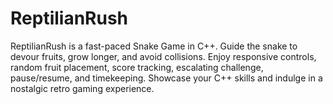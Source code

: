 # ReptilianRush
ReptilianRush is a fast-paced Snake Game in C++. Guide the snake to devour fruits, grow longer, and avoid collisions. Enjoy responsive controls, random fruit placement, score tracking, escalating challenge, pause/resume, and timekeeping. Showcase your C++ skills and indulge in a nostalgic retro gaming experience.
